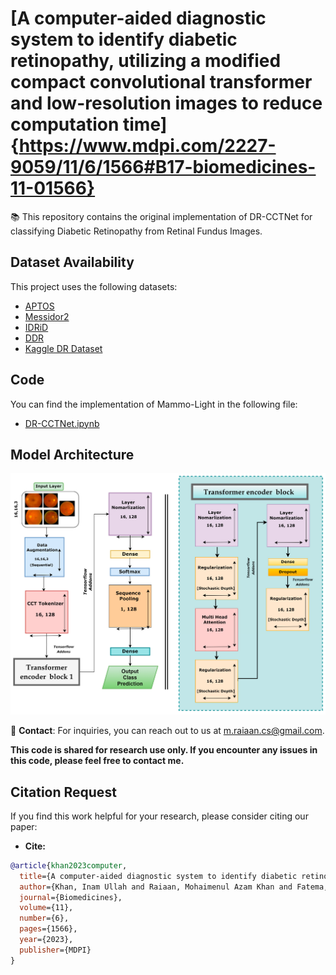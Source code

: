 # [A computer-aided diagnostic system to identify diabetic retinopathy, utilizing a modified compact convolutional transformer and low-resolution images to reduce computation time]{https://www.mdpi.com/2227-9059/11/6/1566#B17-biomedicines-11-01566}

📚 This repository contains the original implementation of DR-CCTNet for classifying Diabetic Retinopathy from Retinal Fundus Images.



## Dataset Availability

This project uses the following datasets:

- [APTOS](https://www.kaggle.com/competitions/aptos2019-blindness-detection/data)
- [Messidor2](https://www.adcis.net/en/third-party/messidor2/)
- [IDRiD](https://ieee-dataport.org/open-access/indian-diabetic-retinopathy-image-dataset-idrid)
- [DDR](https://www.kaggle.com/datasets/tinnkanjananuwat/ddr-dataset)
- [Kaggle DR Dataset](https://www.kaggle.com/c/diabetic-retinopathy-detection/data)

## Code

You can find the implementation of Mammo-Light in the following file:

- [DR-CCTNet.ipynb](https://github.com/mak-raiaan/DR-CCTNet/blob/main/DR-CCTNet.ipynb)

## Model Architecture

![DR-CCTNet](https://github.com/mak-raiaan/DR-CCTNet/blob/main/DR-CCTNet.png)


📧 **Contact**: For inquiries, you can reach out to us at m.raiaan.cs@gmail.com.

**This code is shared for research use only. If you encounter any issues in this code, please feel free to contact me.**


## Citation Request

If you find this work helpful for your research, please consider citing our paper:
- **Cite:**
```bibtex
@article{khan2023computer,
  title={A computer-aided diagnostic system to identify diabetic retinopathy, utilizing a modified compact convolutional transformer and low-resolution images to reduce computation time},
  author={Khan, Inam Ullah and Raiaan, Mohaimenul Azam Khan and Fatema, Kaniz and Azam, Sami and Rashid, Rafi ur and Mukta, Saddam Hossain and Jonkman, Mirjam and De Boer, Friso},
  journal={Biomedicines},
  volume={11},
  number={6},
  pages={1566},
  year={2023},
  publisher={MDPI}
}

